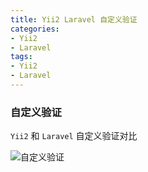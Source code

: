```yaml
---
title: Yii2 Laravel 自定义验证
categories: 
- Yii2
- Laravel
tags:
- Yii2
- Laravel
---
```

### 自定义验证

`Yii2` 和 `Laravel` 自定义验证对比

![自定义验证](/img/laravel/yii2_laravel_validate.png "自定义验证")





























